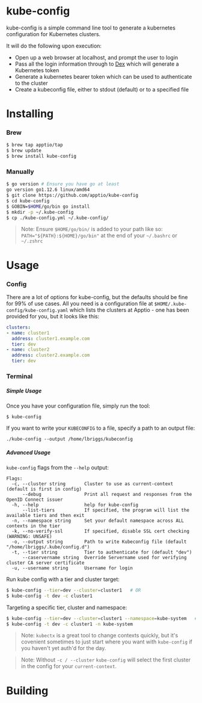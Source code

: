# kube-config

kube-config is a simple command line tool to generate a kubernetes configuration for Kubernetes clusters.

It will do the following upon execution:

  * Open up a web browser at localhost, and prompt the user to login
  * Pass all the login information through to [Dex](https://github.com/coreos/dex) which will generate a Kubernetes token
  * Generate a kubernetes bearer token which can be used to authenticate to the cluster
  * Create a kubeconfig file, either to stdout (default) or to a specified file

# Installing

### Brew

```bash
$ brew tap apptio/tap
$ brew update
$ brew install kube-config
```

### Manually

```bash
$ go version # Ensure you have go at least
go version go1.12.6 linux/amd64
$ git clone https://github.com/apptio/kube-config
$ cd kube-config
$ GOBIN=$HOME/go/bin go install
$ mkdir -p ~/.kube-config
$ cp ./kube-config.yml ~/.kube-config/
```

> Note: Ensure `$HOME/go/bin/` is added to your path like so: `PATH="${PATH}:${HOME}/go/bin"` at the end of your `~/.bashrc` or `~/.zshrc`

# Usage

### Config

There are a lot of options for kube-config, but the defaults should be fine for 99% of use cases. All you need is a configuration file at `$HOME/.kube-config/kube-config.yaml` which lists the clusters at Apptio - one has been provided for you, but it looks like this:

```yaml
clusters:
- name: cluster1
  address: cluster1.example.com
  tier: dev
- name: cluster2
  address: cluster2.example.com
  tier: dev
```

### Terminal

##### Simple Usage

Once you have your configuration file, simply run the tool:

```
$ kube-config
```

If you want to write your `KUBECONFIG` to a file, specify a path to an output file:

```
./kube-config --output /home/lbriggs/kubeconfig
```

##### Advanced Usage

`kube-config` flags from the `--help` output:

```
Flags:
  -c, --cluster string       Cluster to use as current-context (default is first in config)
      --debug                Print all request and responses from the OpenID Connect issuer
  -h, --help                 help for kube-config
      --list-tiers           If specified, the program will list the available tiers and then exit
  -n, --namespace string     Set your default namespace across ALL contexts in the tier
  -k, --no-verify-ssl        If specified, disable SSL cert checking (WARNING: UNSAFE)
  -o, --output string        Path to write Kubeconfig file (default "/home/lbriggs/.kube/config.d")
  -t, --tier string          Tier to authenticate for (default "dev")
      --caservername string  Override Servername used for verifying cluster CA server certificate
  -u, --username string      Username for login
```

Run kube config with a tier and cluster target:

```bash
$ kube-config --tier=dev --cluster=cluster1   # OR
$ kube-config -t dev -c cluster1
```

Targeting a specific tier, cluster and namespace:

```bash
$ kube-config --tier=dev --cluster=cluster1 --namespace=kube-system   #OR
$ kube-config -t dev -c cluster1 -n kube-system
```

> Note: `kubectx` is a great tool to change contexts quickly, but it's covenient sometimes to just start where you want with `kube-config` if you haven't yet auth'd for the day.

> Note: Without `-c / --cluster` `kube-config` will select the first cluster in the config for your `current-context`.


# Building

